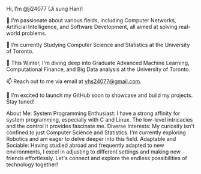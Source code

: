 Hi, I’m @ji24077 (Ji sung Han)! 

👀 I'm passionate about various fields, including Computer Networks, Artificial Intelligence, and Software Development, all aimed at solving real-world problems.

🌱 I’m currently Studying Computer Science and Statistics at the University of Toronto.

💞️ This Winter, I'm diving deep into Graduate Advanced Machine Learning, Computational Finance, and Big Data analysis at the University of Toronto.

📫 Reach out to me via email at yhs24077@gmail.com.

🚀 I'm excited to launch my GitHub soon to showcase and build my projects. Stay tuned!

About Me:
System Programming Enthusiast: I have a strong affinity for system programming, especially with C and Linux. The low-level intricacies and the control it provides fascinate me.
Diverse Interests: My curiosity isn't confined to just Computer Science and Statistics. I'm currently exploring Robotics and am eager to delve deeper into this field.
Adaptable and Sociable: Having studied abroad and frequently adapted to new environments, I excel in adjusting to different settings and making new friends effortlessly.
Let's connect and explore the endless possibilities of technology together!

